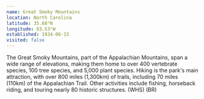 ```yaml
---
name: Great Smoky Mountains
location: North Carolina
latitude: 35.68°N
longitude: 83.53°W
established: 1934-06-15
visited: false
---
```


The Great Smoky Mountains, part of the Appalachian Mountains, span a wide range of elevations, making them home to over 400 vertebrate species, 100 tree species, and 5,000 plant species. Hiking is the park's main attraction, with over 800 miles (1,300km) of trails, including 70 miles (110km) of the Appalachian Trail. Other activities include fishing, horseback riding, and touring nearly 80 historic structures. (WHS) (BR)
